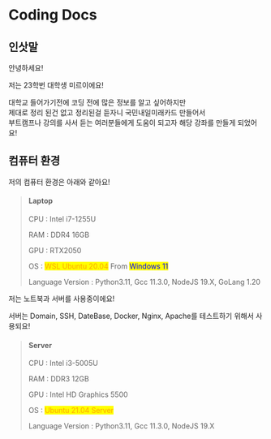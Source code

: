 # Coding Docs

## 인삿말

안녕하세요!

저는 23학번 대학생 미르이에요!

대학교 들어가기전에 코딩 전에 많은 정보를 알고 싶어하지만 \
제대로 정리 된건 없고 정리된걸 듣자니 국민내일미래카드 만들어서 \
부트캠프나 강의를 사서 듣는 여러분들에게 도움이 되고자 해당 강좌를 만들게 되었어요!


## 컴퓨터 환경

저의 컴퓨터 환경은 아래와 같아요!

> #### Laptop
>
> CPU :  Intel i7-1255U
>
> RAM : DDR4 16GB
>
> GPU : RTX2050
>
> OS : <mark style="color:orange;">WSL Ubuntu 20.04</mark> From <mark style="color:blue;">Windows 11</mark>&#x20;
>
> Language Version : Python3.11, Gcc 11.3.0, NodeJS 19.X, GoLang 1.20



저는 노트북과 서버를 사용중이에요!

서버는 Domain, SSH, DateBase, Docker, Nginx, Apache를 테스트하기 위해서 사용되요!

> #### Server
>
> CPU : Intel i3-5005U
>
> RAM : DDR3 12GB
>
> GPU :  Intel HD Graphics 5500
>
> OS : <mark style="color:orange;">Ubuntu 21.04 Server</mark>
>
> Language Version : Python3.11, Gcc 11.3.0, NodeJS 19.X

